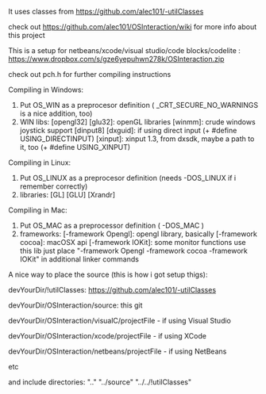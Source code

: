 
It uses classes from https://github.com/alec101/-utilClasses 

check out https://github.com/alec101/OSInteraction/wiki for more info about this project

This is a setup for netbeans/xcode/visual studio/code blocks/codelite :
https://www.dropbox.com/s/gze6yepuhwn278k/OSInteraction.zip



check out pch.h for further compiling instructions


Compiling in Windows:

1. Put OS_WIN as a preprocesor definition ( _CRT_SECURE_NO_WARNINGS is a nice addition, too)
2. WIN libs: [opengl32] [glu32]: openGL libraries 
             [winmm]:            crude windows joystick support
             [dinput8] [dxguid]: if using direct input (+ #define USING_DIRECTINPUT)
             [xinput]:           xinput 1.3, from dxsdk, maybe a path to it, too (+ #define USING_XINPUT)

Compiling in Linux:

1. Put OS_LINUX as a preprocesor definition (needs -DOS_LINUX if i remember correctly)
2. libraries: [GL] [GLU] [Xrandr]
 
Compiling in Mac:

1. Put OS_MAC as a preprocessor definition ( -DOS_MAC )
2. frameworks: [-framework Opengl]: opengl library, basically
               [-framework cocoa]:  macOSX api
               [-framework IOKit]:  some monitor functions use this lib
   just place "-framework Opengl -framework cocoa -framework IOKit" in additional linker commands





A nice way to place the source (this is how i got setup thigs):

devYourDir/!utilClasses: https://github.com/alec101/-utilClasses 

devYourDir/OSInteraction/source: this git



devYourDir/OSInteraction/visualC/projectFile - if using Visual Studio

devYourDir/OSInteraction/xcode/projectFile - if using XCode

devYourDir/OSInteraction/netbeans/projectFile - if using NetBeans

etc

and include directories: ".." "../source" "../../!utilClasses"
